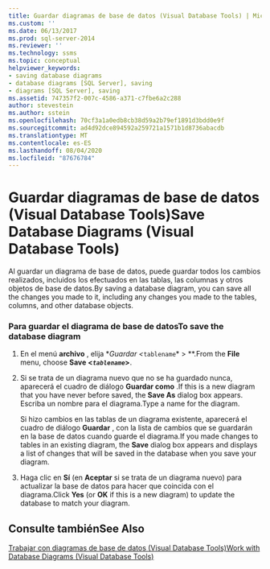 ```yaml
---
title: Guardar diagramas de base de datos (Visual Database Tools) | Microsoft Docs
ms.custom: ''
ms.date: 06/13/2017
ms.prod: sql-server-2014
ms.reviewer: ''
ms.technology: ssms
ms.topic: conceptual
helpviewer_keywords:
- saving database diagrams
- database diagrams [SQL Server], saving
- diagrams [SQL Server], saving
ms.assetid: 747357f2-007c-4586-a371-c7fbe6a2c288
author: stevestein
ms.author: sstein
ms.openlocfilehash: 70cf3a1a0edb8cb38d59a2b79ef1891d3bdd0e9f
ms.sourcegitcommit: ad4d92dce894592a259721a1571b1d8736abacdb
ms.translationtype: MT
ms.contentlocale: es-ES
ms.lasthandoff: 08/04/2020
ms.locfileid: "87676784"
---
```

# <a name="save-database-diagrams-visual-database-tools"></a><span data-ttu-id="d690b-102">Guardar diagramas de base de datos (Visual Database Tools)</span><span class="sxs-lookup"><span data-stu-id="d690b-102">Save Database Diagrams (Visual Database Tools)</span></span>
  <span data-ttu-id="d690b-103">Al guardar un diagrama de base de datos, puede guardar todos los cambios realizados, incluidos los efectuados en las tablas, las columnas y otros objetos de base de datos.</span><span class="sxs-lookup"><span data-stu-id="d690b-103">By saving a database diagram, you can save all the changes you made to it, including any changes you made to the tables, columns, and other database objects.</span></span>  
  
### <a name="to-save-the-database-diagram"></a><span data-ttu-id="d690b-104">Para guardar el diagrama de base de datos</span><span class="sxs-lookup"><span data-stu-id="d690b-104">To save the database diagram</span></span>  
  
1.  <span data-ttu-id="d690b-105">En el menú **archivo** , elija \**Guardar <*`tablename`\* > \*\*.</span><span class="sxs-lookup"><span data-stu-id="d690b-105">From the **File** menu, choose **Save <*`tablename`*>**.</span></span>  
  
2.  <span data-ttu-id="d690b-106">Si se trata de un diagrama nuevo que no se ha guardado nunca, aparecerá el cuadro de diálogo **Guardar como** .</span><span class="sxs-lookup"><span data-stu-id="d690b-106">If this is a new diagram that you have never before saved, the **Save As** dialog box appears.</span></span> <span data-ttu-id="d690b-107">Escriba un nombre para el diagrama.</span><span class="sxs-lookup"><span data-stu-id="d690b-107">Type a name for the diagram.</span></span>  
  
     <span data-ttu-id="d690b-108">Si hizo cambios en las tablas de un diagrama existente, aparecerá el cuadro de diálogo **Guardar** , con la lista de cambios que se guardarán en la base de datos cuando guarde el diagrama.</span><span class="sxs-lookup"><span data-stu-id="d690b-108">If you made changes to tables in an existing diagram, the **Save** dialog box appears and displays a list of changes that will be saved in the database when you save your diagram.</span></span>  
  
3.  <span data-ttu-id="d690b-109">Haga clic en **Sí** (en **Aceptar** si se trata de un diagrama nuevo) para actualizar la base de datos para hacer que coincida con el diagrama.</span><span class="sxs-lookup"><span data-stu-id="d690b-109">Click **Yes** (or **OK** if this is a new diagram) to update the database to match your diagram.</span></span>  
  
## <a name="see-also"></a><span data-ttu-id="d690b-110">Consulte también</span><span class="sxs-lookup"><span data-stu-id="d690b-110">See Also</span></span>  
 [<span data-ttu-id="d690b-111">Trabajar con diagramas de base de datos &#40;Visual Database Tools&#41;</span><span class="sxs-lookup"><span data-stu-id="d690b-111">Work with Database Diagrams &#40;Visual Database Tools&#41;</span></span>](visual-database-tools.md)  
  
  
